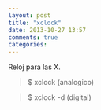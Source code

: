 ```yaml
---
layout: post
title: "xclock"
date: 2013-10-27 13:57
comments: true
categories: 
---
```

Reloj para las X.

>$ xclock (analogico)

>$ xclock -d (digital)

